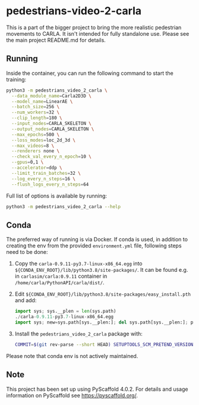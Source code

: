 # pedestrians-video-2-carla

This is a part of the bigger project to bring the more realistic pedestrian movements to CARLA.
It isn't intended for fully standalone use. Please see the main project README.md for details.

## Running

Inside the container, you can run the following command to start the training:

```sh
python3 -m pedestrians_video_2_carla \
  --data_module_name=Carla2D3D \
  --model_name=LinearAE \
  --batch_size=256 \
  --num_workers=32 \
  --clip_length=180 \
  --input_nodes=CARLA_SKELETON \
  --output_nodes=CARLA_SKELETON \
  --max_epochs=500 \
  --loss_modes=loc_2d_3d \
  --max_videos=8 \
  --renderers none \
  --check_val_every_n_epoch=10 \
  --gpus=0,1 \
  --accelerator=ddp \
  --limit_train_batches=32 \
  --log_every_n_steps=16 \
  --flush_logs_every_n_steps=64
```

Full list of options is available by running:

```sh
python3 -m pedestrians_video_2_carla --help
```

## Conda

The preferred way of running is via Docker. If conda is used, in addition to creating the env from the provided `environment.yml` file, following steps need to be done:

1. Copy the `carla-0.9.11-py3.7-linux-x86_64.egg` into `${CONDA_ENV_ROOT}/lib/python3.8/site-packages/`. It can be found e.g. in `carlasim/carla:0.9.11` container in `/home/carla/PythonAPI/carla/dist/`.
2. Edit `${CONDA_ENV_ROOT}/lib/python3.8/site-packages/easy_install.pth` and add:

    ```python
    import sys; sys.__plen = len(sys.path)
    ./carla-0.9.11-py3.7-linux-x86_64.egg
    import sys; new=sys.path[sys.__plen:]; del sys.path[sys.__plen:]; p=getattr(sys,'__egginsert',0); sys.path[p:p]=new; sys.__egginsert = p+len(new)
    ```

3. Install the `pedestrians_video_2_carla` package with:

    ```sh
    COMMIT=$(git rev-parse --short HEAD) SETUPTOOLS_SCM_PRETEND_VERSION="0.0.post0.dev38+${COMMIT}.dirty" pip install -e .
    ```

Please note that conda env is not actively maintained.

<!-- pyscaffold-notes -->

## Note

This project has been set up using PyScaffold 4.0.2. For details and usage
information on PyScaffold see https://pyscaffold.org/.
